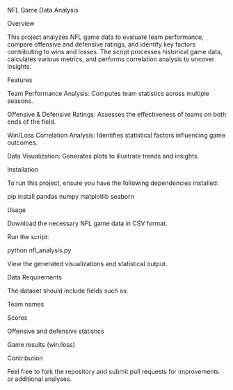 NFL Game Data Analysis

Overview

This project analyzes NFL game data to evaluate team performance, compare offensive and defensive ratings, and identify key factors contributing to wins and losses. The script processes historical game data, calculates various metrics, and performs correlation analysis to uncover insights.

Features

Team Performance Analysis: Computes team statistics across multiple seasons.

Offensive & Defensive Ratings: Assesses the effectiveness of teams on both ends of the field.

Win/Loss Correlation Analysis: Identifies statistical factors influencing game outcomes.

Data Visualization: Generates plots to illustrate trends and insights.

Installation

To run this project, ensure you have the following dependencies installed:

pip install pandas numpy matplotlib seaborn

Usage

Download the necessary NFL game data in CSV format.

Run the script:

python nfl_analysis.py

View the generated visualizations and statistical output.

Data Requirements

The dataset should include fields such as:

Team names

Scores

Offensive and defensive statistics

Game results (win/loss)

Contribution

Feel free to fork the repository and submit pull requests for improvements or additional analyses.

